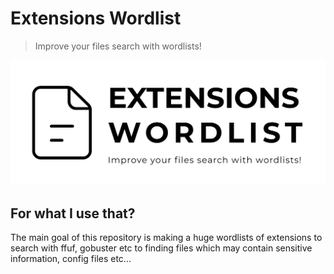 # Extensions Wordlist
> Improve your files search with wordlists!

<img src="banner.jpg">

## For what I use that?
The main goal of this repository is making a huge wordlists of extensions to search with ffuf, gobuster etc
to finding files which may contain sensitive information, config files etc...
